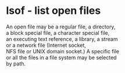 # lsof - list open files  

An open file may be a regular file, a directory,  
a block special file, a character special file,  
an executing text reference, a library, a stream  
or a network file (Internet  socket,  
NFS file or UNIX domain socket.)  A specific file  
or all the files in a file system may be selected  
by path.  
